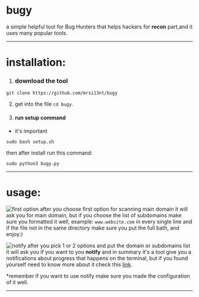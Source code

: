 # bugy
a simple helpful tool for Bug Hunters that helps hackers for **recon** part,and it uses many popular tools.

___

# installation:
1. ### download the tool 
```
git clone https://github.com/mrsi13nt/bugy
```
2. get into the file `cd bugy`.

3. #### run setup command 
* it's important 
```shell
sudo bash setup.sh
```
then after install run this command: 
```shell
sudo python3 bugy.py
```
___
# usage:
![first option]()
after you choose first option for scanning main domain it will ask you for main domain, but if you choose the list of subdomains make sure you formatted it well, example: `www.website.com` in every single line and if the file not in the same directory make sure you put the full bath, and enjoy:)

![notify]()
after you pick 1 or 2 options and put the domain or subdomains list it will ask you if you want to you **notify** and in summary it's a tool give you a notifications about progress that happens on the terminal, but if you found yourself need to know more about it check this [link]().

*remember if you want to use notify make sure you made the configuration of it well.

___